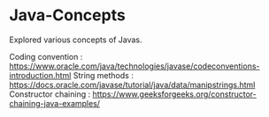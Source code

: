 # Java-Concepts
Explored various concepts of Javas.

Coding convention : https://www.oracle.com/java/technologies/javase/codeconventions-introduction.html
String methods : https://docs.oracle.com/javase/tutorial/java/data/manipstrings.html
Constructor chaining : https://www.geeksforgeeks.org/constructor-chaining-java-examples/